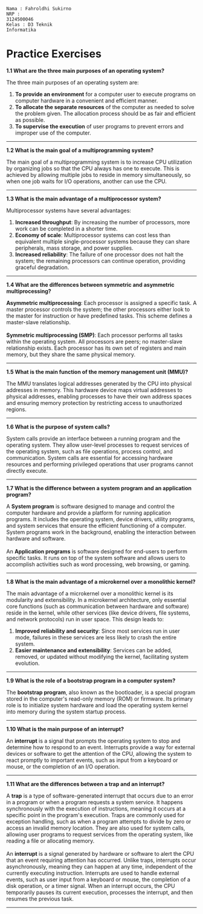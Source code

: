 <code>Nama : Fahroldhi Sukirno</code></br>
<code>NRP : 3124500046</code></br>
<code>Kelas : D3 Teknik Informatika</code></br>
<h1>Practice Exercises</h1>
<b>1.1 What are the three main purposes of an operating system?</b>

The three main purposes of an operating system are:
<ol>
<li><b>To provide an environment</b> for a computer user to execute programs on computer hardware in a convenient and efficient manner.</li>
<li><b>To allocate the separate resources</b> of the computer as needed to solve the problem given. The allocation process should be as fair and efficient as possible.</li>
<li><b>To supervise the execution</b> of user programs to prevent errors and improper use of the computer.</li>
</ol>

---

<b>1.2 What is the main goal of a multiprogramming system?</b>

The main goal of a multiprogramming system is to increase CPU utilization by organizing jobs so that the CPU always has one to execute. This is achieved by allowing multiple jobs to reside in memory simultaneously, so when one job waits for I/O operations, another can use the CPU.

---

<b>1.3 What is the main advantage of a multiprocessor system?</b>

Multiprocessor systems have several advantages:
<ol>
<li><b>Increased throughput</b>: By increasing the number of processors, more work can be completed in a shorter time.</li>
<li><b>Economy of scale</b>: Multiprocessor systems can cost less than equivalent multiple single-processor systems because they can share peripherals, mass storage, and power supplies.</li>
<li><b>Increased reliability</b>: The failure of one processor does not halt the system; the remaining processors can continue operation, providing graceful degradation.</li>
</ol>

---

<b>1.4 What are the differences between symmetric and asymmetric multiprocessing?</b>

<b>Asymmetric multiprocessing</b>: Each processor is assigned a specific task. A master processor controls the system; the other processors either look to the master for instruction or have predefined tasks. This scheme defines a master-slave relationship.</br></br>
<b>Symmetric multiprocessing (SMP)</b>: Each processor performs all tasks within the operating system. All processors are peers; no master-slave relationship exists. Each processor has its own set of registers and main memory, but they share the same physical memory.

---

<b>1.5 What is the main function of the memory management unit (MMU)?</b>

The MMU translates logical addresses generated by the CPU into physical addresses in memory. This hardware device maps virtual addresses to physical addresses, enabling processes to have their own address spaces and ensuring memory protection by restricting access to unauthorized regions.

---

<b>1.6 What is the purpose of system calls?</b>

System calls provide an interface between a running program and the operating system. They allow user-level processes to request services of the operating system, such as file operations, process control, and communication. System calls are essential for accessing hardware resources and performing privileged operations that user programs cannot directly execute.

---

<b>1.7 What is the difference between a system program and an application program?</b>

A <b>System program</b> is software designed to manage and control the computer hardware and provide a platform for running application programs. It includes the operating system, device drivers, utility programs, and system services that ensure the efficient functioning of a computer. System programs work in the background, enabling the interaction between hardware and software.</br></br>
An <b>Application programs</b> is software designed for end-users to perform specific tasks. It runs on top of the system software and allows users to accomplish activities such as word processing, web browsing, or gaming.

---

<b>1.8 What is the main advantage of a microkernel over a monolithic kernel?</b>

The main advantage of a microkernel over a monolithic kernel is its modularity and extensibility. In a microkernel architecture, only essential core functions (such as communication between hardware and software) reside in the kernel, while other services (like device drivers, file systems, and network protocols) run in user space. This design leads to:
<ol>
<li><b>Improved reliability and security</b>: Since most services run in user mode, failures in these services are less likely to crash the entire system.</li>
<li><b>Easier maintenance and extensibility</b>: Services can be added, removed, or updated without modifying the kernel, facilitating system evolution.</li>
</ol>

---

<b>1.9 What is the role of a bootstrap program in a computer system?</b>

The <b>bootstrap program</b>, also known as the bootloader, is a special program stored in the computer's read-only memory (ROM) or firmware. Its primary role is to initialize system hardware and load the operating system kernel into memory during the system startup process.

---

<b>1.10 What is the main purpose of an interrupt?</b>

An <b>interrupt</b> is a signal that prompts the operating system to stop and determine how to respond to an event. Interrupts provide a way for external devices or software to get the attention of the CPU, allowing the system to react promptly to important events, such as input from a keyboard or mouse, or the completion of an I/O operation.

---

<b>1.11 What are the differences between a trap and an interrupt?</b>

A <b>trap</b> is a type of software-generated interrupt that occurs due to an error in a program or when a program requests a system service. It happens synchronously with the execution of instructions, meaning it occurs at a specific point in the program's execution. Traps are commonly used for exception handling, such as when a program attempts to divide by zero or access an invalid memory location. They are also used for system calls, allowing user programs to request services from the operating system, like reading a file or allocating memory.</br></br>
An <b>interrupt</b> is a signal generated by hardware or software to alert the CPU that an event requiring attention has occurred. Unlike traps, interrupts occur asynchronously, meaning they can happen at any time, independent of the currently executing instruction. Interrupts are used to handle external events, such as user input from a keyboard or mouse, the completion of a disk operation, or a timer signal. When an interrupt occurs, the CPU temporarily pauses its current execution, processes the interrupt, and then resumes the previous task.

---
